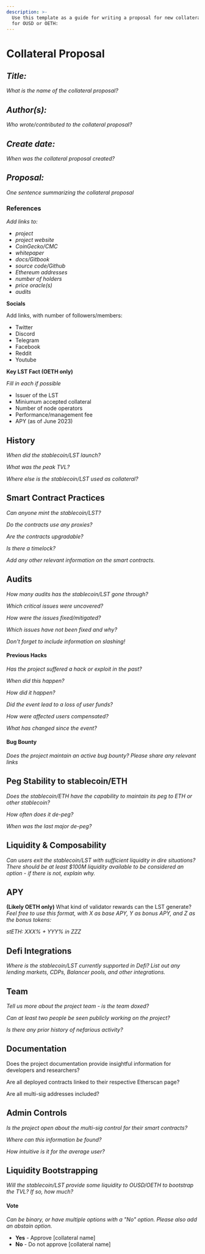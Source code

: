 ```yaml
---
description: >-
  Use this template as a guide for writing a proposal for new collateral assets
  for OUSD or OETH:
---
```


# Collateral Proposal

## _**Title:**_

_What is the name of the collateral proposal?_

## _**Author(s):**_

_Who wrote/contributed to the collateral proposal?_

## _**Create date:**_

_When was the collateral proposal created?_

## _**Proposal:**_

_One sentence summarizing the collateral proposal_

### **References**

_Add links to:_

* _project_
* _project website_
* _CoinGecko/CMC_
* _whitepaper_
* _docs/Gitbook_
* _source code/Github_
* _Ethereum addresses_
* _number of holders_
* _price oracle(s)_
* _audits_

**Socials**

Add links, with number of followers/members:

* Twitter
* Discord
* Telegram
* Facebook
* Reddit
* Youtube

**Key LST Fact (OETH only)**

_Fill in each if possible_

* Issuer of the LST
* Miniumum accepted collateral&#x20;
* Number of node operators&#x20;
* Performance/management fee
* APY (as of June 2023)

## History

_When did the stablecoin/LST launch?_&#x20;

_What was the peak TVL?_

_Where else is the stablecoin/LST used as collateral?_&#x20;

## Smart Contract Practices&#x20;

_Can anyone mint the stablecoin/LST?_&#x20;

_Do the contracts use any proxies?_&#x20;

_Are the contracts upgradable?_&#x20;

_Is there a timelock?_&#x20;

_Add any other relevant information on the smart contracts._

## Audits&#x20;

_How many audits has the stablecoin/LST gone through?_&#x20;

_Which critical issues were uncovered?_&#x20;

_How were the issues fixed/mitigated?_&#x20;

_Which issues have not been fixed and why?_&#x20;

_Don't forget to include information on slashing!_&#x20;

#### Previous Hacks

_Has the project suffered a hack or exploit in the past?_&#x20;

_When did this happen?_&#x20;

_How did it happen?_&#x20;

_Did the event lead to a loss of user funds?_&#x20;

_How were affected users compensated?_&#x20;

_What has changed since the event?_

#### Bug Bounty

_Does the project maintain an active bug bounty? Please share any relevant links_

## Peg Stability to stablecoin/ETH

_Does the stablecoin/ETH have the capability to maintain its peg to ETH or other stablecoin?_&#x20;

_How often does it de-peg?_&#x20;

_When was the last major de-peg?_

## Liquidity & Composability&#x20;

_Can users exit the stablecoin/LST with sufficient liquidity in dire situations? There should be at least $100M liquidity available to be considered an option - if there is not, explain why._

## APY&#x20;

**(Likely OETH only)** What kind of validator rewards can the LST generate? _Feel free to use this format, with X as base APY, Y as bonus APY, and Z as the bonus tokens:_

_stETH: XXX% + YYY% in ZZZ_

## Defi Integrations&#x20;

_Where is the stablecoin/LST currently supported in Defi? List out any lending markets, CDPs, Balancer pools, and other integrations._

## Team&#x20;

_Tell us more about the project team - is the team doxed?_&#x20;

_Can at least two people be seen publicly working on the project?_&#x20;

_Is there any prior history of nefarious activity?_&#x20;

## Documentation&#x20;

Does the project documentation provide insightful information for developers and researchers?&#x20;

Are all deployed contracts linked to their respective Etherscan page?&#x20;

Are all multi-sig addresses included?&#x20;

## Admin Controls

_Is the project open about the multi-sig control for their smart contracts?_&#x20;

_Where can this information be found?_&#x20;

_How intuitive is it for the average user?_

## Liquidity Bootstrapping

_Will the stablecoin/LST provide some liquidity to OUSD/OETH to bootstrap the TVL? If so, how much?_

#### Vote

_Can be binary, or have multiple options with a "No" option. Please also add an abstain option._

* **Yes** - Approve \[collateral name]
* **No** - Do not approve \[collateral name]


